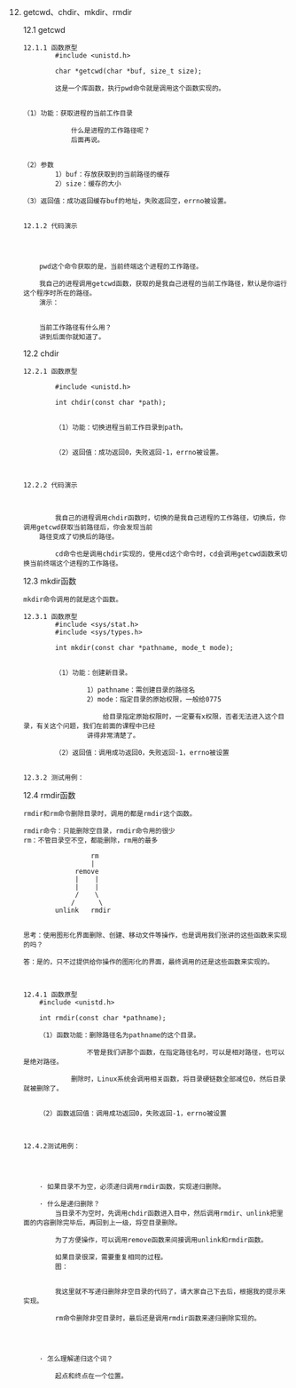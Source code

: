 12. getcwd、chdir、mkdir、rmdir
		
	12.1 getcwd
		
		12.1.1 函数原型
				#include <unistd.h>
			
				char *getcwd(char *buf, size_t size);
				
				这是一个库函数，执行pwd命令就是调用这个函数实现的。
				
				
		（1）功能：获取进程的当前工作目录			
					
					什么是进程的工作路径呢？
					后面再说。

					
		（2）参数
				1）buf：存放获取到的当前路径的缓存
				2）size：缓存的大小
		
		（3）返回值：成功返回缓存buf的地址，失败返回空，errno被设置。
		
			
		12.1.2 代码演示
				
				
				
				
			pwd这个命令获取的是，当前终端这个进程的工作路径。
			
			我自己的进程调用getcwd函数，获取的是我自己进程的当前工作路径，默认是你运行这个程序时所在的路径。
			演示：
			

			当前工作路径有什么用？
			讲到后面你就知道了。
				
				
	12.2 chdir

		12.2.1 函数原型
			
				#include <unistd.h>
				
				int chdir(const char *path);
			
			
				（1）功能：切换进程当前工作目录到path。
						
								
				（2）返回值：成功返回0，失败返回-1，errno被设置。
						
						
						
		12.2.2 代码演示

				
				
				我自己的进程调用chdir函数时，切换的是我自己进程的工作路径，切换后，你调用getcwd获取当前路径后，你会发现当前
			路径变成了切换后的路径。
				
				cd命令也是调用chdir实现的，使用cd这个命令时，cd会调用getcwd函数来切换当前终端这个进程的工作路径。
				

			
	12.3 mkdir函数
	
		mkdir命令调用的就是这个函数。
		
		12.3.1 函数原型
				#include <sys/stat.h>
				#include <sys/types.h>
				
				int mkdir(const char *pathname, mode_t mode);
				
					
				（1）功能：创建新目录。
				
						1）pathname：需创建目录的路径名
						2）mode：指定目录的原始权限，一般给0775
				
							给目录指定原始权限时，一定要有x权限，否者无法进入这个目录，有关这个问题，我们在前面的课程中已经
						讲得非常清楚了。
				
				（2）返回值：调用成功返回0，失败返回-1，errno被设置
					
				
		12.3.2 测试用例：
				
				

	12.4 rmdir函数
	
		rmdir和rm命令删除目录时，调用的都是rmdir这个函数。
		
		rmdir命令：只能删除空目录，rmdir命令用的很少
		rm：不管目录空不空，都能删除，rm用的最多
		
						 rm
						 |
					 remove
					 | 	  |
					 |    |
					 /    \
					/      \
				unlink 	 rmdir
		
		
		思考：使用图形化界面删除、创建、移动文件等操作，也是调用我们张讲的这些函数来实现的吗？
		
		答：是的，只不过提供给你操作的图形化的界面，最终调用的还是这些函数来实现的。
		
		
			
		12.4.1 函数原型
			#include <unistd.h>
			
			int rmdir(const char *pathname);
		
			（1）函数功能：删除路径名为pathname的这个目录。
			
						不管是我们讲那个函数，在指定路径名时，可以是相对路径，也可以是绝对路径。
						
					删除时，Linux系统会调用相关函数，将目录硬链数全部减位0，然后目录就被删除了。
					
					
			（2）函数返回值：调用成功返回0，失败返回-1，errno被设置
			
			
			
		12.4.2测试用例：
				
				
				
				
			· 如果目录不为空，必须递归调用rmdir函数，实现递归删除。
			
			· 什么是递归删除？
				当目录不为空时，先调用chdir函数进入目中，然后调用rmdir、unlink把里面的内容删除完毕后，再回到上一级，将空目录删除。
				
				为了方便操作，可以调用remove函数来间接调用unlink和rmdir函数。
				
				如果目录很深，需要重复相同的过程。
				图：
				
			
				我这里就不写递归删除非空目录的代码了，请大家自己下去后，根据我的提示来实现。
				
				rm命令删除非空目录时，最后还是调用rmdir函数来递归删除实现的。

					
				
				
			· 怎么理解递归这个词？				
				
				起点和终点在一个位置。